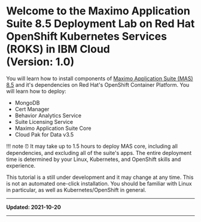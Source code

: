 # Welcome to the Maximo Application Suite 8.5 Deployment Lab on Red Hat OpenShift Kubernetes Services (ROKS) in IBM Cloud<br>(Version: 1.0)

You will learn how to install  components of [Maximo Application Suite (MAS) 8.5](https://www.ibm.com/products/maximo)
and it's dependencies on Red Hat's OpenShift Container Platform. You will learn how to deploy:

* MongoDB
* Cert Manager
* Behavior Analytics Service
* Suite Licensing Service
* Maximo Application Suite Core
* Cloud Pak for Data v3.5

!!! note
    ⏰ It may take up to 1.5 hours to deploy MAS core, including all dependencies, and excluding all of the suite's apps. The entire deployment time is determined by your Linux, Kubernetes, and OpenShift skills and experience.

This tutorial is a still under development and it may change at any time. This is not an automated one-click installation. 
You should be familiar with Linux in particular, as well as Kubernetes/OpenShift in general.

---

**Updated: 2021-10-20**

---
